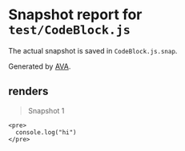 # Snapshot report for `test/CodeBlock.js`

The actual snapshot is saved in `CodeBlock.js.snap`.

Generated by [AVA](https://ava.li).

## renders

> Snapshot 1

    <pre>
      console.log("hi")
    </pre>
